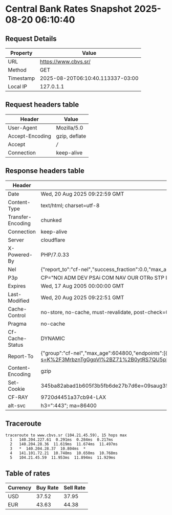 # Central Bank Rates Snapshot 2025-08-20 06:10:40
## Request Details

| Property | Value |
|----------|-------|
| URL | https://www.cbvs.sr/ |
| Method | GET |
| Timestamp | 2025-08-20T06:10:40.113337-03:00 |
| Local IP | 127.0.1.1 |
    
## Request headers table

| Header | Value |
|--------|-------|
| User-Agent | Mozilla/5.0 |
| Accept-Encoding | gzip, deflate |
| Accept | */* |
| Connection | keep-alive |

    
## Response headers table
| Header | Value |
|--------|-------|
| Date | Wed, 20 Aug 2025 09:22:59 GMT |
| Content-Type | text/html; charset=utf-8 |
| Transfer-Encoding | chunked |
| Connection | keep-alive |
| Server | cloudflare |
| X-Powered-By | PHP/7.0.33 |
| Nel | {"report_to":"cf-nel","success_fraction":0.0,"max_age":604800} |
| P3p | CP="NOI ADM DEV PSAi COM NAV OUR OTRo STP IND DEM" |
| Expires | Wed, 17 Aug 2005 00:00:00 GMT |
| Last-Modified | Wed, 20 Aug 2025 09:22:51 GMT |
| Cache-Control | no-store, no-cache, must-revalidate, post-check=0, pre-check=0 |
| Pragma | no-cache |
| Cf-Cache-Status | DYNAMIC |
| Report-To | {"group":"cf-nel","max_age":604800,"endpoints":[{"url":"https://a.nel.cloudflare.com/report/v4?s=K%2F3MrbznTgGgpVl%2BZ71%2B0ytRS7QU5pRta7tWCAm8Y02OrNTwCAjsXHK8jFlIcQE8v%2F6t5f%2FKBr6z4fQnAuZHmhqTKiNW%2FyeRXig6"}]} |
| Content-Encoding | gzip |
| Set-Cookie | 345ba82abad1b605f3b5fb6de27b7d6e=09saug35330n0o96ake7evsq07; HttpOnly; Path=/ |
| CF-RAY | 9720d4451a37cb94-LAX |
| alt-svc | h3=":443"; ma=86400 |

## Traceroute 

```
traceroute to www.cbvs.sr (104.21.45.59), 15 hops max
  1   140.204.227.61  0.291ms  0.284ms  0.217ms 
  2   140.204.28.36  11.619ms  11.674ms  11.497ms 
  3   *  140.204.28.37  10.804ms  * 
  4   141.101.72.21  10.748ms  10.650ms  10.768ms 
  5   104.21.45.59  11.953ms  11.894ms  11.929ms 

```

## Table of rates

| Currency | Buy Rate | Sell Rate |
|----------|----------|-----------|
| USD | 37.52 | 37.95 |
| EUR | 43.63 | 44.38 |
